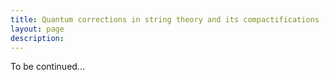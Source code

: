 ```yaml
---
title: Quantum corrections in string theory and its compactifications
layout: page
description: 
---
```



To be continued...






